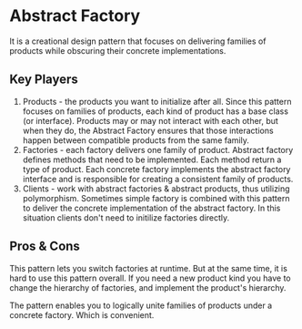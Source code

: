 # Abstract Factory

It is a creational design pattern that focuses on delivering families of products while obscuring their concrete implementations.

## Key Players

1. Products - the products you want to initialize after all. Since this pattern focuses on families of products, each kind of product has a base class (or interface). Products may or may not interact with each other, but when they do, the Abstract Factory ensures that those interactions happen between compatible products from the same family.
2. Factories - each factory delivers one family of product. Abstract factory defines methods that need to be implemented. Each method return a type of product. Each concrete factory implements the abstract factory interface and is responsible for creating a consistent family of products.
3. Clients - work with abstract factories & abstract products, thus utilizing polymorphism. Sometimes simple factory is combined with this pattern to deliver the concrete implementation of the abstract factory. In this situation clients don't need to initilize factories directly.

## Pros & Cons

This pattern lets you switch factories at runtime. But at the same time, it is hard to use this pattern overall. If you need a new product kind you have to change the hierarchy of factories, and implement the product's hierarchy.

The pattern enables you to logically unite families of products under a concrete factory. Which is convenient.
